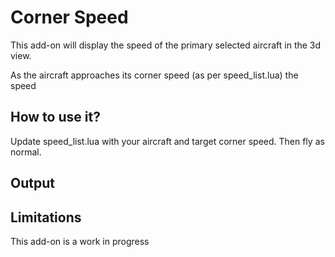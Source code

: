 # Corner Speed

This add-on will display the speed of the primary selected aircraft in the 3d view. 

As the aircraft approaches its corner speed (as per speed_list.lua) the speed 

## How to use it?

Update speed_list.lua with your aircraft and target corner speed. Then fly as normal. 

## Output

## Limitations

This add-on is a work in progress

